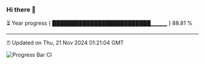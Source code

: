 ### Hi there 👋

⏳ Year progress { ██████████████████████████▁▁▁▁ } 88.81 %

---

⏰ Updated on Thu, 21 Nov 2024 01:21:04 GMT

![Progress Bar CI](https://github.com/liununu/liununu/workflows/Progress%20Bar%20CI/badge.svg)
